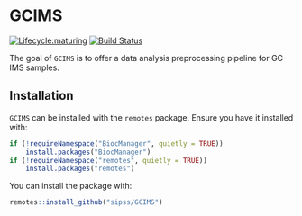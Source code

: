 # GCIMS


[![Lifecycle:maturing](https://img.shields.io/badge/lifecycle-maturing-blue.svg)](https://www.tidyverse.org/lifecycle/#maturing)
[![Build Status](https://github.com/sipss/GCIMS/workflows/R-CMD-check/badge.svg?branch=master)](https://github.com/sipss/GCIMS/actions/)

The goal of `GCIMS` is to offer a data analysis preprocessing pipeline for
GC-IMS samples.

## Installation

`GCIMS` can be installed with the `remotes` package. Ensure you have it installed
with:

```r
if (!requireNamespace("BiocManager", quietly = TRUE))
    install.packages("BiocManager")
if (!requireNamespace("remotes", quietly = TRUE))
    install.packages("remotes")
```

You can install the package with:

```r
remotes::install_github("sipss/GCIMS")
```

